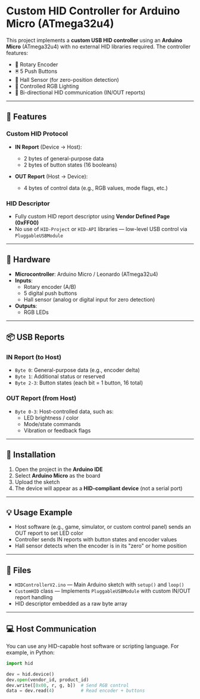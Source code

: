 # Custom HID Controller for Arduino Micro (ATmega32u4)

This project implements a **custom USB HID controller** using an **Arduino Micro** (ATmega32u4) with no external HID libraries required. The controller features:

- 🔘 Rotary Encoder  
- 🖲️ 5 Push Buttons  
- 🧲 Hall Sensor (for zero-position detection)  
- 🌈 Controlled RGB Lighting
- 🔌 Bi-directional HID communication (IN/OUT reports)

---

## 🔧 Features

### Custom HID Protocol

- **IN Report** (Device → Host):  
  - 2 bytes of general-purpose data  
  - 2 bytes of button states (16 booleans)  

- **OUT Report** (Host → Device):  
  - 4 bytes of control data (e.g., RGB values, mode flags, etc.)

### HID Descriptor

- Fully custom HID report descriptor using **Vendor Defined Page (0xFF00)**
- No use of `HID-Project` or `HID-API` libraries — low-level USB control via `PluggableUSBModule`

---

## 🧩 Hardware

- **Microcontroller**: Arduino Micro / Leonardo (ATmega32u4)  
- **Inputs**:
  - Rotary encoder (A/B)
  - 5 digital push buttons
  - Hall sensor (analog or digital input for zero detection)
- **Outputs**:
  - RGB LEDs

---

## 📦 USB Reports

### IN Report (to Host)
- `Byte 0`: General-purpose data (e.g., encoder delta)
- `Byte 1`: Additional status or reserved
- `Byte 2-3`: Button states (each bit = 1 button, 16 total)

### OUT Report (from Host)
- `Byte 0-3`: Host-controlled data, such as:
  - LED brightness / color
  - Mode/state commands
  - Vibration or feedback flags

---

## 🔌 Installation

1. Open the project in the **Arduino IDE**
2. Select **Arduino Micro** as the board
3. Upload the sketch
4. The device will appear as a **HID-compliant device** (not a serial port)

---

## 💡 Usage Example

- Host software (e.g., game, simulator, or custom control panel) sends an OUT report to set LED color
- Controller sends IN reports with button states and encoder values
- Hall sensor detects when the encoder is in its "zero" or home position

---

## 📁 Files

- `HIDControllerV2.ino` — Main Arduino sketch with `setup()` and `loop()`
- `CustomHID` class — Implements `PluggableUSBModule` with custom IN/OUT report handling
- HID descriptor embedded as a raw byte array

---

## 💻 Host Communication

You can use any HID-capable host software or scripting language. For example, in Python:

```python
import hid

dev = hid.device()
dev.open(vendor_id, product_id)
dev.write([0x00, r, g, b])  # Send RGB control
data = dev.read(4)          # Read encoder + buttons
